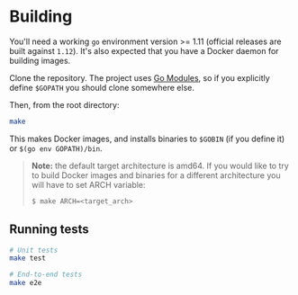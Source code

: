 # Building

You'll need a working `go` environment version >= 1.11 (official releases are built against `1.12`).
It's also expected that you have a Docker daemon for building images.

Clone the repository. The project uses [Go Modules](https://github.com/golang/go/wiki/Modules),
so if you explicitly define `$GOPATH` you should clone somewhere else.

Then, from the root directory:

```sh
make
```

This makes Docker images, and installs binaries to `$GOBIN` (if you define it) or `$(go env GOPATH)/bin`.

> **Note:** the default target architecture is amd64. If you would like
> to try to build Docker images and binaries for a different
> architecture you will have to set ARCH variable:
>
> ```sh
> $ make ARCH=<target_arch>
> ```

## Running tests

```sh
# Unit tests
make test

# End-to-end tests
make e2e
```
